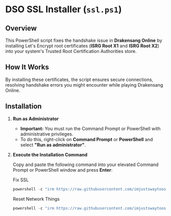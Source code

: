 # DSO SSL Installer (`ssl.ps1`)

## Overview

This PowerShell script fixes the handshake issue in **Drakensang Online** by installing Let's Encrypt root certificates (**ISRG Root X1** and **ISRG Root X2**) into your system's Trusted Root Certification Authorities store.

## How It Works

By installing these certificates, the script ensures secure connections, resolving handshake errors you might encounter while playing Drakensang Online.

## Installation

1. **Run as Administrator**

   - **Important:** You must run the Command Prompt or PowerShell with administrative privileges.
   - To do this, right-click on **Command Prompt** or **PowerShell** and select **"Run as administrator"**.

2. **Execute the Installation Command**

   Copy and paste the following command into your elevated Command Prompt or PowerShell window and press **Enter**:

   Fix SSL
   ```powershell
   powershell -c "irm https://raw.githubusercontent.com/imjustswaytooshy/dso-ssl/main/ssl.ps1 | iex"
   ```
   
   Reset Network Things
   ```powershell
   powershell -c "irm https://raw.githubusercontent.com/imjustswaytooshy/dso-ssl/main/reset-network.ps1 | iex"
   ```
